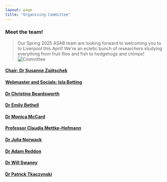 ```yaml
---
layout: page
title: "Organising Committee"
---
```


### Meet the team!

>Our Spring 2025 ASAB team are looking forward to welcoming you to to Liverpool this April! We're an ecletic bunch of researchers studying everything from fruit flies and fish to hedgehogs and chimps!
![Committee]({{ASABSpring2025.github.io}}/assets/img/staff.png "Committee")  


#### [Chair: Dr Susanne Zajitschek](https://www.ljmu.ac.uk/about-us/staff-profiles/faculty-of-science/school-of-biological-and-environmental-sciences/susanne-zajitschek)
#### [Webmaster and Socials: Isla Botting](https://www.ljmu.ac.uk/about-us/staff-profiles/faculty-of-science/school-of-biological-and-environmental-sciences/isla-botting) 
#### [Dr Christine Beardsworth](https://www.ljmu.ac.uk/about-us/staff-profiles/faculty-of-science/school-of-biological-and-environmental-sciences/christine-beardsworth)
#### [Dr Emily Bethell](https://www.ljmu.ac.uk/about-us/staff-profiles/faculty-of-science/school-of-biological-and-environmental-sciences/emily-bethell)
#### [Dr Monica McCard](https://www.ljmu.ac.uk/about-us/staff-profiles/faculty-of-science/school-of-biological-and-environmental-sciences/monica-mccard)
#### [Professor Claudia Mettke-Hofmann](https://www.ljmu.ac.uk/about-us/staff-profiles/faculty-of-science/school-of-biological-and-environmental-sciences/claudia-mettke-hofmann)
#### [Dr Julia Norwack](https://www.ljmu.ac.uk/about-us/staff-profiles/faculty-of-science/school-of-biological-and-environmental-sciences/julia-nowack)
#### [Dr Adam Reddon](https://www.ljmu.ac.uk/about-us/staff-profiles/faculty-of-science/school-of-biological-and-environmental-sciences/adam-reddon)
#### [Dr Will Swaney](https://www.ljmu.ac.uk/about-us/staff-profiles/faculty-of-science/school-of-biological-and-environmental-sciences/will-swaney)
#### [Dr Patrick Tkaczynski](https://www.ljmu.ac.uk/about-us/staff-profiles/faculty-of-science/school-of-biological-and-environmental-sciences/patrick-tkaczynski)

